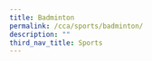 ```yaml
---
title: Badminton
permalink: /cca/sports/badminton/
description: ""
third_nav_title: Sports
---
```


